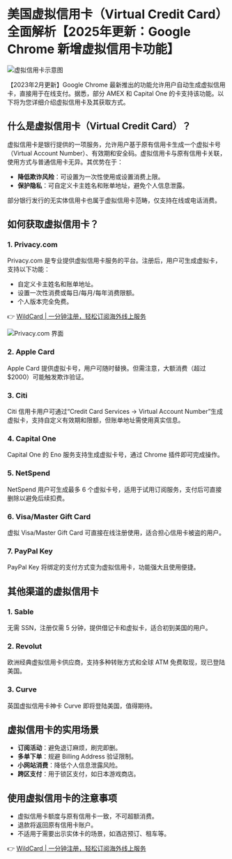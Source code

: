 # 美国虚拟信用卡（Virtual Credit Card）全面解析【2025年更新：Google Chrome 新增虚拟信用卡功能】

![虚拟信用卡示意图](https://bbtdd.com/img/1078765102.webp)

【2023年2月更新】Google Chrome 最新推出的功能允许用户自动生成虚拟信用卡，直接用于在线支付。据悉，部分 AMEX 和 Capital One 的卡支持该功能。以下将为您详细介绍虚拟信用卡及其获取方式。

## 什么是虚拟信用卡（Virtual Credit Card）？
虚拟信用卡是银行提供的一项服务，允许用户基于原有信用卡生成一个虚拟卡号（Virtual Account Number）、有效期和安全码。虚拟信用卡与原有信用卡关联，使用方式与普通信用卡无异。其优势在于：
- **降低欺诈风险**：可设置为一次性使用或设置消费上限。
- **保护隐私**：可自定义卡主姓名和账单地址，避免个人信息泄露。

部分银行发行的无实体信用卡也属于虚拟信用卡范畴，仅支持在线或电话消费。

## 如何获取虚拟信用卡？

### 1. Privacy.com
Privacy.com 是专业提供虚拟信用卡服务的平台。注册后，用户可生成虚拟卡，支持以下功能：
- 自定义卡主姓名和账单地址。
- 设置一次性消费或每日/每月/每年消费限额。
- 个人版本完全免费。

👉 [WildCard | 一分钟注册，轻松订阅海外线上服务](https://bbtdd.com/WildCard)

![Privacy.com 界面](https://bbtdd.com/img/57591612.webp)

### 2. Apple Card
Apple Card 提供虚拟卡号，用户可随时替换。但需注意，大额消费（超过 $2000）可能触发欺诈验证。

### 3. Citi
Citi 信用卡用户可通过“Credit Card Services -> Virtual Account Number”生成虚拟卡，支持自定义有效期和限额，但账单地址需使用真实信息。

### 4. Capital One
Capital One 的 Eno 服务支持生成虚拟卡号，通过 Chrome 插件即可完成操作。

### 5. NetSpend
NetSpend 用户可生成最多 6 个虚拟卡号，适用于试用订阅服务，支付后可直接删除以避免后续扣费。

### 6. Visa/Master Gift Card
虚拟 Visa/Master Gift Card 可直接在线注册使用，适合担心信用卡被盗的用户。

### 7. PayPal Key
PayPal Key 将绑定的支付方式变为虚拟信用卡，功能强大且使用便捷。

## 其他渠道的虚拟信用卡
### 1. Sable
无需 SSN，注册仅需 5 分钟，提供借记卡和虚拟卡，适合初到美国的用户。

### 2. Revolut
欧洲经典虚拟信用卡供应商，支持多种转账方式和全球 ATM 免费取现，现已登陆美国。

### 3. Curve
英国虚拟信用卡神卡 Curve 即将登陆美国，值得期待。

## 虚拟信用卡的实用场景
- **订阅活动**：避免退订麻烦，刷完即删。
- **多单下单**：规避 Billing Address 验证限制。
- **小网站消费**：降低个人信息泄露风险。
- **跨区支付**：用于锁区支付，如日本游戏商店。

## 使用虚拟信用卡的注意事项
- 虚拟信用卡额度与原有信用卡一致，不可超额消费。
- 退款将返回原有信用卡账户。
- 不适用于需要出示实体卡的场景，如酒店预订、租车等。

👉 [WildCard | 一分钟注册，轻松订阅海外线上服务](https://bbtdd.com/WildCard)